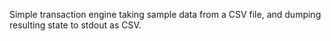 Simple transaction engine taking sample data from a CSV file, and dumping resulting state to stdout as CSV.

